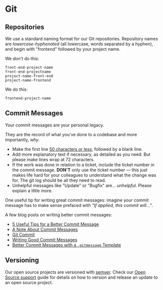 # Git

## Repositories

We use a standard naming format for our Git repositories. Repository names are _lowercase-hyphenated_ (all lowercase, words separated by a hyphen), and begin with "frontend" followed by your project name.

We _don't_ do this:

```
front-end-project-name
front-end-projectname
project-name-front-end
project-name-frontend
```

We do this:

```
frontend-project-name
```


## Commit Messages

Your commit messages are your personal legacy.

They are the record of what you've done to a codebase and more importantly, *why*.

* Make the first line [50 characters or less](http://stopwritingramblingcommitmessages.com/), followed by a blank line.
* Add more explanatory text if necessary, as detailed as you need. But please make lines wrap at 72 characters.
* If the work was done in relation to a ticket, include the ticket number in the commit message. **DON'T** only use the ticket number — this just makes life hard for your colleagues to understand what the change was for. The git log should be all they need to read.
* Unhelpful messages like "Update" or "Bugfix" are... _unhelpful_. Please explain a little more.

One useful tip for writing great commit messages: imagine your commit message has to make sense prefaced with _"If applied, this commit will..."_.

A few blog posts on writing better commit messages:

* [5 Useful Tips for a Better Commit Message](https://robots.thoughtbot.com/5-useful-tips-for-a-better-commit-message)
* [A Note About Commit Messages](http://tbaggery.com/2008/04/19/a-note-about-git-commit-messages.html)
* [Git Commit](http://chris.beams.io/posts/git-commit/)
* [Writing Good Commit Messages](https://github.com/erlang/otp/wiki/Writing-good-commit-messages)
* [Better Commit Messages with a `.gitmessage` Template](https://robots.thoughtbot.com/better-commit-messages-with-a-gitmessage-template)


## Versioning

Our open source projects are versioned with [semver](semver.md). Check our [Open Source support](open-source-support.md) guide for details on how to version and release an update to an open source project.
